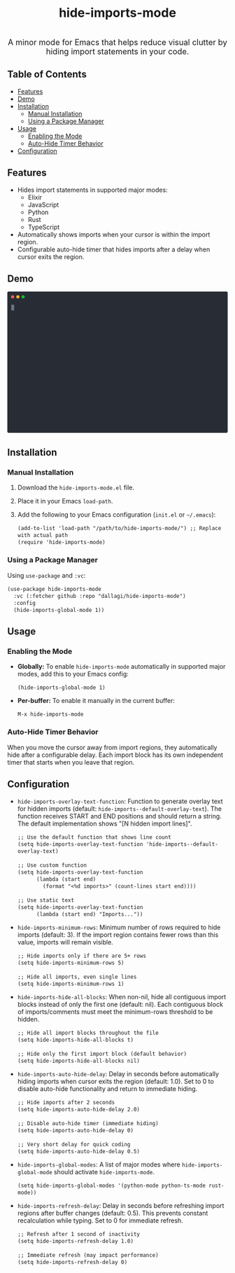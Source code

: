 <div align="center">
  <h1 style="width: 100%; text-align: center">hide-imports-mode</h1>
  <p style="font-size: 18px; white-space: pre-line">
    A minor mode for Emacs that helps reduce visual clutter by hiding import statements in your code.
  </p>
</div>

## Table of Contents

- [Features](#features)
- [Demo](#demo)
- [Installation](#installation)
  - [Manual Installation](#manual-installation)
  - [Using a Package Manager](#using-a-package-manager)
- [Usage](#usage)
  - [Enabling the Mode](#enabling-the-mode)
  - [Auto-Hide Timer Behavior](#auto-hide-timer-behavior)
- [Configuration](#configuration)

## Features

- Hides import statements in supported major modes:
    - Elixir
    - JavaScript
    - Python
    - Rust
    - TypeScript
- Automatically shows imports when your cursor is within the import region.
- Configurable auto-hide timer that hides imports after a delay when cursor exits the region.

## Demo

![hide-imports-mode demo](demo.svg)


## Installation

### Manual Installation

1.  Download the `hide-imports-mode.el` file.
2.  Place it in your Emacs `load-path`.
3.  Add the following to your Emacs configuration (`init.el` or `~/.emacs`):

    ```emacs-lisp
    (add-to-list 'load-path "/path/to/hide-imports-mode/") ;; Replace with actual path
    (require 'hide-imports-mode)
    ```

### Using a Package Manager

Using `use-package` and `:vc`:

```emacs-lisp
(use-package hide-imports-mode
  :vc (:fetcher github :repo "dallagi/hide-imports-mode")
  :config
  (hide-imports-global-mode 1))
```

## Usage

### Enabling the Mode

-   **Globally:** To enable `hide-imports-mode` automatically in supported major modes, add this to your Emacs config:
    ```emacs-lisp
    (hide-imports-global-mode 1)
    ```
-   **Per-buffer:** To enable it manually in the current buffer:
    ```emacs-lisp
    M-x hide-imports-mode
    ```

### Auto-Hide Timer Behavior

When you move the cursor away from import regions, they automatically hide after a configurable delay. Each import block has its own independent timer that starts when you leave that region.

## Configuration

-   `hide-imports-overlay-text-function`: Function to generate overlay text for hidden imports (default: `hide-imports--default-overlay-text`). The function receives START and END positions and should return a string. The default implementation shows "[N hidden import lines]".
    ```emacs-lisp
    ;; Use the default function that shows line count
    (setq hide-imports-overlay-text-function 'hide-imports--default-overlay-text)

    ;; Use custom function
    (setq hide-imports-overlay-text-function
          (lambda (start end)
            (format "<%d imports>" (count-lines start end))))

    ;; Use static text
    (setq hide-imports-overlay-text-function
          (lambda (start end) "Imports..."))
    ```
-   `hide-imports-minimum-rows`: Minimum number of rows required to hide imports (default: 3). If the import region contains fewer rows than this value, imports will remain visible.
    ```emacs-lisp
    ;; Hide imports only if there are 5+ rows
    (setq hide-imports-minimum-rows 5)

    ;; Hide all imports, even single lines
    (setq hide-imports-minimum-rows 1)
    ```
-   `hide-imports-hide-all-blocks`: When non-nil, hide all contiguous import blocks instead of only the first one (default: nil). Each contiguous block of imports/comments must meet the minimum-rows threshold to be hidden.
    ```emacs-lisp
    ;; Hide all import blocks throughout the file
    (setq hide-imports-hide-all-blocks t)

    ;; Hide only the first import block (default behavior)
    (setq hide-imports-hide-all-blocks nil)
    ```
-   `hide-imports-auto-hide-delay`: Delay in seconds before automatically hiding imports when cursor exits the region (default: 1.0). Set to 0 to disable auto-hide functionality and return to immediate hiding.
    ```emacs-lisp
    ;; Hide imports after 2 seconds
    (setq hide-imports-auto-hide-delay 2.0)

    ;; Disable auto-hide timer (immediate hiding)
    (setq hide-imports-auto-hide-delay 0)

    ;; Very short delay for quick coding
    (setq hide-imports-auto-hide-delay 0.5)
    ```
-   `hide-imports-global-modes`: A list of major modes where `hide-imports-global-mode` should activate `hide-imports-mode`.
    ```emacs-lisp
    (setq hide-imports-global-modes '(python-mode python-ts-mode rust-mode))
    ```
-   `hide-imports-refresh-delay`: Delay in seconds before refreshing import regions after buffer changes (default: 0.5). This prevents constant recalculation while typing. Set to 0 for immediate refresh.
    ```emacs-lisp
    ;; Refresh after 1 second of inactivity
    (setq hide-imports-refresh-delay 1.0)

    ;; Immediate refresh (may impact performance)
    (setq hide-imports-refresh-delay 0)
    ```
